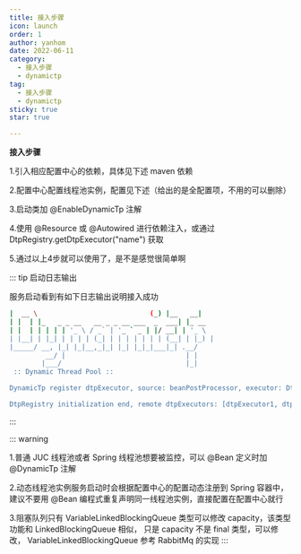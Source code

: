 ```yaml
---
title: 接入步骤
icon: launch
order: 1
author: yanhom
date: 2022-06-11
category:
  - 接入步骤
  - dynamictp
tag:
  - 接入步骤
  - dynamictp
sticky: true
star: true

---
```


<div class="wwads-cn wwads-vertical wwads-sticky" data-id="212" style="max-width:180px"></div>

**接入步骤**

1.引入相应配置中心的依赖，具体见下述 maven 依赖

2.配置中心配置线程池实例，配置见下述（给出的是全配置项，不用的可以删除）

3.启动类加 @EnableDynamicTp 注解

4.使用 @Resource 或 @Autowired 进行依赖注入，或通过 DtpRegistry.getDtpExecutor("name") 获取

5.通过以上4步就可以使用了，是不是感觉很简单啊


::: tip 启动日志输出

服务启动看到有如下日志输出说明接入成功

  ```bash
  |  __ \                            (_) |__   __|
  | |  | |_   _ _ __   __ _ _ __ ___  _  ___| |_ __
  | |  | | | | | '_ \ / _` | '_ ` _ | |/ __| | '_ \
  | |__| | |_| | | | | (_| | | | | | | | (__| | |_) |
  |_____/ __, |_| |_|__,_|_| |_| |_|_|___|_| .__/
           __/ |                              | |
          |___/                               |_|
   :: Dynamic Thread Pool ::

  DynamicTp register dtpExecutor, source: beanPostProcessor, executor: DtpMainPropWrapper(dtpName=dynamic-tp-test-1, corePoolSize=6, maxPoolSize=8, keepAliveTime=50, queueType=VariableLinkedBlockingQueue, queueCapacity=200, rejectType=RejectedCountableCallerRunsPolicy, allowCoreThreadTimeOut=false)

  DtpRegistry initialization end, remote dtpExecutors: [dtpExecutor1, dtpExecutor2], local dtpExecutors: [ioIntensiveExecutor], local commonExecutors: [commonExecutor]
  ```

:::

::: warning

1.普通 JUC 线程池或者 Spring 线程池想要被监控，可以 @Bean 定义时加 @DynamicTp 注解

2.动态线程池实例服务启动时会根据配置中心的配置动态注册到 Spring 容器中，建议不要用 @Bean 编程式重复声明同一线程池实例，直接配置在配置中心就行

3.阻塞队列只有 VariableLinkedBlockingQueue 类型可以修改 capacity，该类型功能和 LinkedBlockingQueue 相似， 只是 capacity 不是
final 类型，可以修改， VariableLinkedBlockingQueue 参考 RabbitMq 的实现
:::

